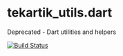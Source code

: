 tekartik_utils.dart
====================

Deprecated - Dart utilities and helpers

[![Build Status](https://drone.io/github.com/alextekartik/tekartik_utils.dart/status.png)](https://drone.io/github.com/alextekartik/tekartik_utils.dart/latest)
